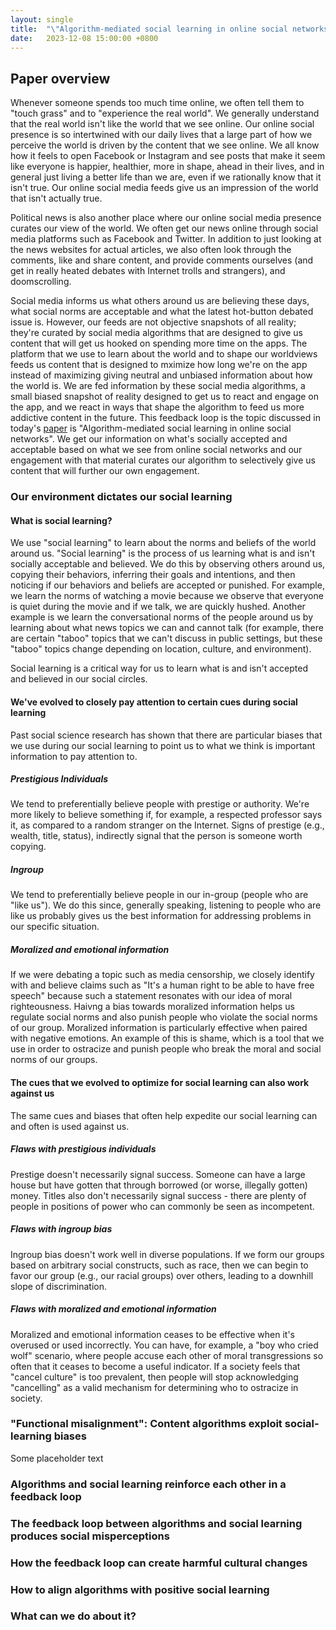 ```yaml
---
layout: single
title:  "\"Algorithm-mediated social learning in online social networks\": A Review"
date:   2023-12-08 15:00:00 +0800
---
```


## Paper overview

Whenever someone spends too much time online, we often tell them to "touch grass" and to "experience the real world". We generally understand that the real world isn't like the world that we see online. Our online social presence is so intertwined with our daily lives that a large part of how we perceive the world is driven by the content that we see online. We all know how it feels to open Facebook or Instagram and see posts that make it seem like everyone is happier, healthier, more in shape, ahead in their lives, and in general just living a better life than we are, even if we rationally know that it isn't true. Our online social media feeds give us an impression of the world that isn't actually true.

Political news is also another place where our online social media presence curates our view of the world. We often get our news online through social media platforms such as Facebook and Twitter. In addition to just looking at the news websites for actual articles, we also often look through the comments, like and share content, and provide comments ourselves (and get in really heated debates with Internet trolls and strangers), and doomscrolling.

Social media informs us what others around us are believing these days, what social norms are acceptable and what the latest hot-button debated issue is. However, our feeds are not objective snapshots of all reality; they're curated by social media algorithms that are designed to give us content that will get us hooked on spending more time on the apps. The platform that we use to learn about the world and to shape our worldviews feeds us content that is designed to mximize how long we're on the app instead of maximizing giving neutral and unbiased information about how the world is. We are fed information by these social media algorithms, a small biased snapshot of reality designed to get us to react and engage on the app, and we react in ways that shape the algorithm to feed us more addictive content in the future. This feedback loop is the topic discussed in today's [paper](https://osf.io/yw5ah/) is "Algorithm-mediated social learning in online social networks". We get our information on what's socially accepted and acceptable based on what we see from online social networks and our engagement with that material curates our algorithm to selectively give us content that will further our own engagement.

### Our environment dictates our social learning

#### What is social learning?

We use "social learning" to learn about the norms and beliefs of the world around us. "Social learning" is the process of us learning what is and isn't socially acceptable and believed. We do this by observing others around us, copying their behaviors, inferring their goals and intentions, and then noticing if our behaviors and beliefs are accepted or punished. For example, we learn the norms of watching a movie because we observe that everyone is quiet during the movie and if we talk, we are quickly hushed. Another example is we learn the conversational norms of the people around us by learning about what news topics we can and cannot talk (for example, there are certain "taboo" topics that we can't discuss in public settings, but these "taboo" topics change depending on location, culture, and environment).

Social learning is a critical way for us to learn what is and isn't accepted and believed in our social circles.

#### We've evolved to closely pay attention to certain cues during social learning

Past social science research has shown that there are particular biases that we use during our social learning to point us to what we think is important information to pay attention to.

##### Prestigious Individuals

We tend to preferentially believe people with prestige or authority. We're more likely to believe something if, for example, a respected professor says it, as compared to a random stranger on the Internet. Signs of prestige (e.g., wealth, title, status), indirectly signal that the person is someone worth copying.

##### Ingroup

We tend to preferentially believe people in our in-group (people who are "like us"). We do this since, generally speaking, listening to people who are like us probably gives us the best information for addressing problems in our specific situation.

##### Moralized and emotional information

If we were debating a topic such as media censorship, we closely identify with and believe claims such as "It's a human right to be able to have free speech" because such a statement resonates with our idea of moral righteousness. Haivng a bias towards moralized information helps us regulate social norms and also punish people who violate the social norms of our group. Moralized information is particularly effective when paired with negative emotions. An example of this is shame, which is a tool that we use in order to ostracize and punish people who break the moral and social norms of our groups.

#### The cues that we evolved to optimize for social learning can also work against us

The same cues and biases that often help expedite our social learning can and often is used against us.

##### Flaws with prestigious individuals

Prestige doesn't necessarily signal success. Someone can have a large house but have gotten that through borrowed (or worse, illegally gotten) money. Titles also don't necessarily signal success - there are plenty of people in positions of power who can commonly be seen as incompetent.

##### Flaws with ingroup bias

Ingroup bias doesn't work well in diverse populations. If we form our groups based on arbitrary social constructs, such as race, then we can begin to favor our group (e.g., our racial groups) over others, leading to a downhill slope of discrimination.

##### Flaws with moralized and emotional information

Moralized and emotional information ceases to be effective when it's overused or used incorrectly. You can have, for example, a "boy who cried wolf" scenario, where people accuse each other of moral transgressions so often that it ceases to become a useful indicator. If a society feels that "cancel culture" is too prevalent, then people will stop acknowledging "cancelling" as a valid mechanism for determining who to ostracize in society.

### "Functional misalignment": Content algorithms exploit social-learning biases

Some placeholder text

### Algorithms and social learning reinforce each other in a feedback loop

### The feedback loop between algorithms and social learning produces social misperceptions

### How the feedback loop can create harmful cultural changes

### How to align algorithms with positive social learning

### What can we do about it? 
